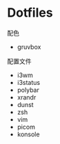 # Dotfiles

配色

- gruvbox

配置文件

- i3wm
- i3status
- polybar
- xrandr
- dunst
- zsh
- vim 
- picom
- konsole
